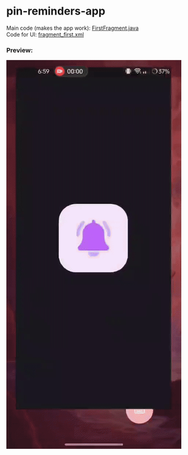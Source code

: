 # pin-reminders-app
Main code (makes the app work): [FirstFragment.java](/app/src/main/java/emilyl9154/pinreminders/FirstFragment.java)  
Code for UI: [fragment_first.xml](/app/src/main/res/layout/fragment_first.xml)

### Preview:
![](/VID_20240516190141.gif)
